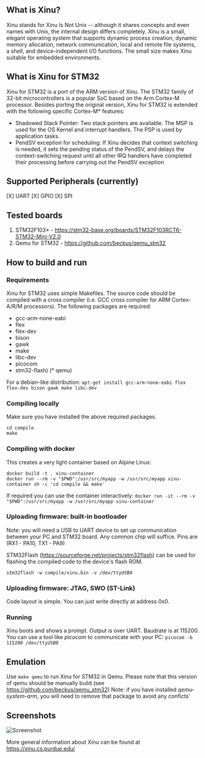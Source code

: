 ## What is Xinu?
Xinu stands for Xinu Is Not Unix -- although it shares concepts and even names with Unix, the internal design differs completely. Xinu is a small, elegant operating system that supports dynamic process creation, dynamic memory allocation, network communication, local and remote file systems, a shell, and device-independent I/O functions. The small size makes Xinu suitable for embedded environments.

## What is Xinu for STM32
Xinu for STM32 is a port of the ARM version of Xinu. The STM32 family of 32-bit microcontrollers is a popular SoC based on the Arm Cortex-M processor.
Besides porting the original version, Xinu for STM32 is extended with the following specific Cortex-M* features:

* Shadowed Stack Pointer:  Two stack pointers are available. The MSP is used
for the OS Kernel and interrupt handlers. The PSP is used by application
tasks.
* PendSV exception for scheduling: If Xinu decides that context switching is needed,
it sets the pending status of the PendSV, and delays the context-switching
request until all other IRQ handlers have completed their processing before 
carrying out the PendSV exception 


## Supported Peripherals (currently)
[X] UART
[X] GPIO
[X] SPI

## Tested boards
1. STM32F103* - https://stm32-base.org/boards/STM32F103RCT6-STM32-Mini-V2.0
2. Qemu for STM32 - https://github.com/beckus/qemu_stm32

## How to build and run

### Requirements 
Xinu for STM32 uses simple Makefiles. The source code should be compiled with a cross compiler (i.e. GCC cross compiler for ARM Cortex-A/R/M processors). The following packages are required:

* gcc-arm-none-eabi 
* flex
* flex-dev
* bison
* gawk
* make
* libc-dev
* picocom
* stm32-flash)
(* qemu)

For a debian-like distribution: `apt-get install gcc-arm-none-eabi flex flex-dev bison gawk make libc-dev`

### Compiling locally
Make sure you have installed the above required packages.
```
cd compile
make
```

### Compiling with docker
This creates a very light container based on Alpine Linux:
```
docker build -t . xinu-container
docker run --rm -v "$PWD":/usr/src/myapp -w /usr/src/myapp xinu-container sh -c 'cd compile && make'
```
If required you can use the container interactively: 
`docker run -it --rm -v "$PWD":/usr/src/myapp -w /usr/src/myapp xinu-container`

### Uploading firmware: built-in bootloader

Note: you will need a USB to UART device to set up communication between your PC and STM32 board. Any common chip will suffice. Pins are (RX1 - PA10, TX1 - PA9)

STM32Flash (https://sourceforge.net/projects/stm32flash) can be used for flashing the compiled code to the device's flash ROM. 

`stm32flash -w compile/xinu.bin -v /dev/ttyUSB0`

### Uploading firmware: JTAG, SWO (ST-Link)
Code layout is simple. You can just write directly at address 0x0. 

### Running
Xinu boots and shows a prompt. Output is over UART. Baudrate is at 115200. You can use a tool like *picocom* to communicate with your PC: `picocom -b 115200 /dev/ttyUSB0`

## Emulation
Use `make qemu` to run Xinu for STM32 in Qemu. Please note that this version of qemu should be manually build (see https://github.com/beckus/qemu_stm32)
Note: if you have installed *qemu-system-arm*, you will need to remove that package to avoid any conficts'

## Screenshots
![Screenshot](https://github.com/robinkrens/xinu-for-stm32/raw/master/screenshot.png "bootscreen")

More general information about Xinu can be found at https://xinu.cs.purdue.edu/

